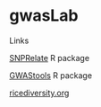 # gwasLab

Links

[SNPRelate](http://bioconductor.org/packages/release/bioc/html/SNPRelate.html) R package

[GWAStools](https://bioconductor.org/packages/release/bioc/html/GWASTools.html) R package

[ricediversity.org](http://ricediversity.org/)
